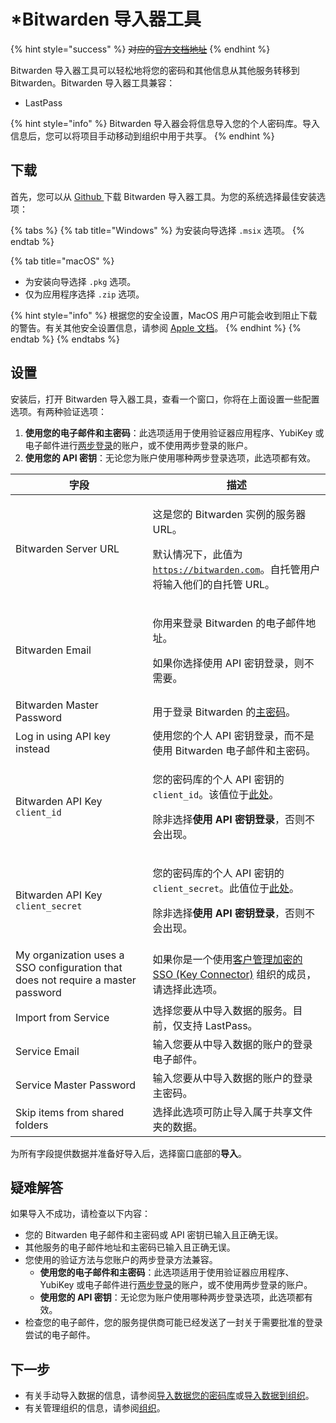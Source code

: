 # \*Bitwarden 导入器工具

{% hint style="success" %}
~~对应的~~[~~官方文档地址~~](https://bitwarden.com/help/bitwarden-importer-tool/)
{% endhint %}

Bitwarden 导入器工具可以轻松地将您的密码和其他信息从其他服务转移到 Bitwarden。Bitwarden 导入器工具兼容：

* LastPass

{% hint style="info" %}
Bitwarden 导入器会将信息导入您的个人密码库。导入信息后，您可以将项目手动移动到组织中用于共享。
{% endhint %}

## 下载 <a href="#download" id="download"></a>

首先，您可以从 [Github ](https://github.com/bitwarden/importer/releases)下载 Bitwarden 导入器工具。为您的系统选择最佳安装选项：

{% tabs %}
{% tab title="Windows" %}
为安装向导选择 `.msix` 选项。
{% endtab %}

{% tab title="macOS" %}
* 为安装向导选择 `.pkg` 选项。
* 仅为应用程序选择 `.zip` 选项。

{% hint style="info" %}
根据您的安全设置，MacOS 用户可能会收到阻止下载的警告。有关其他安全设置信息，请参阅 [Apple 文档](https://support.apple.com/guide/mac-help/open-a-mac-app-from-an-unidentified-developer-mh40616/mac)。
{% endhint %}
{% endtab %}
{% endtabs %}

## 设置 <a href="#setup" id="setup"></a>

安装后，打开 Bitwarden 导入器工具，查看一个窗口，你将在上面设置一些配置选项。有两种验证选项：

1. **使用您的电子邮件和主密码**：此选项适用于使用验证器应用程序、YubiKey 或电子邮件进行[两步登录](../../account/two-step-login/setup-guides/two-step-login-methods.md)的账户，或不使用两步登录的账户。
2. **使用您的 API 密钥**：无论您为账户使用哪种两步登录选项，此选项都有效。

| 字段                                                                               | 描述                                                                                                                                                                                    |
| -------------------------------------------------------------------------------- | ------------------------------------------------------------------------------------------------------------------------------------------------------------------------------------- |
| Bitwarden Server URL                                                             | <p>这是您的 Bitwarden 实例的服务器 URL。</p><p>默认情况下，此值为 <code>https://bitwarden.com</code>。自托管用户将输入他们的自托管 URL。</p>                                                                              |
| Bitwarden Email                                                                  | <p>你用来登录 Bitwarden 的电子邮件地址。</p><p>如果你选择使用 API 密钥登录，则不需要。</p>                                                                                                                          |
| Bitwarden Master Password                                                        | 用于登录 Bitwarden 的[主密码](../../account/log-in-and-unlock/your-master-password.md)。                                                                                                       |
| Log in using API key instead                                                     | 使用您的个人 API 密钥登录，而不是使用 Bitwarden 电子邮件和主密码。                                                                                                                                             |
| Bitwarden API Key `client_id`                                                    | <p>您的密码库的个人 API 密钥的 <code>client_id</code>。该值位于<a href="https://vault.bitwarden.com/#/settings/security/security-keys">此处</a>。</p><p>除非选择<strong>使用 API 密钥登录</strong>，否则不会出现。</p>     |
| Bitwarden API Key `client_secret`                                                | <p>您的密码库的个人 API 密钥的 <code>client_secret</code>。此值位于<a href="https://vault.bitwarden.com/#/settings/security/security-keys">此处</a>。</p><p>除非选择<strong>使用 API 密钥登录</strong>，否则不会出现。</p> |
| My organization uses a SSO configuration that does not require a master password | 如果你是一个使用[客户管理加密的 SSO (Key Connector)](../../self-hosting/key-connector/about-key-connector.md) 组织的成员，请选择此选项。                                                                          |
| Import from Service                                                              | 选择您要从中导入数据的服务。目前，仅支持 LastPass。                                                                                                                                                        |
| Service Email                                                                    | 输入您要从中导入数据的账户的登录电子邮件。                                                                                                                                                                 |
| Service Master Password                                                          | 输入您要从中导入数据的账户的登录主密码。                                                                                                                                                                  |
| Skip items from shared folders                                                   | 选择此选项可防止导入属于共享文件夹的数据。                                                                                                                                                                 |

为所有字段提供数据并准备好导入后，选择窗口底部的**导入**。

## 疑难解答 <a href="#troubleshooting" id="troubleshooting"></a>

如果导入不成功，请检查以下内容：

* 您的 Bitwarden 电子邮件和主密码或 API 密钥已输入且正确无误。
* 其他服务的电子邮件地址和主密码已输入且正确无误。
* 您使用的验证方法与您账户的两步登录方法兼容。
  * **使用您的电子邮件和主密码**：此选项适用于使用验证器应用程序、YubiKey 或电子邮件进行[两步登录](../../account/two-step-login/setup-guides/two-step-login-methods.md)的账户，或不使用两步登录的账户。
  * **使用您的 API 密钥**：无论您为账户使用哪种两步登录选项，此选项都有效。
* 检查您的电子邮件，您的服务提供商可能已经发送了一封关于需要批准的登录尝试的电子邮件。

## 下一步 <a href="#next-steps" id="next-steps"></a>

* 有关手动导入数据的信息，请参阅[导入数据您的密码库](import-data.md)或[导入数据到组织](../../import-export/import-data-to-an-organization.md)。
* 有关管理组织的信息，请参阅[组织](../../organizations/organizations.md)。

